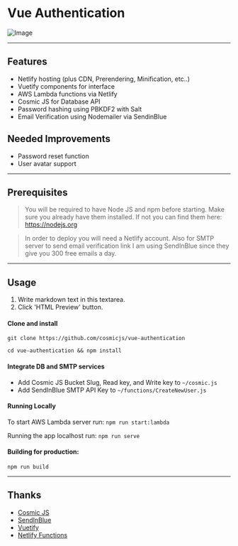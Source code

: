 # Vue Authentication
![Image](https://cosmic-s3.imgix.net/07bad470-82ef-11e9-a2b6-fd5a5aa69111-logo.jpg)

----
## Features

- Netlify hosting (plus CDN, Prerendering, Minification, etc..)
- Vuetify components for interface
- AWS Lambda functions via Netlify
- Cosmic JS for Database API
- Password hashing using PBKDF2 with Salt
- Email Verification using Nodemailer via SendinBlue

## Needed Improvements

- Password reset function
- User avatar support

----
## Prerequisites
> You will be required to have Node JS and npm before starting. Make sure you already have them installed. If not you can find them here: https://nodejs.org

>In order to deploy you will need a Netlify account.
Also for SMTP server to send email verification link I am using SendInBlue since they give you 300 free emails a day.

----
## Usage
1. Write markdown text in this textarea.
2. Click 'HTML Preview' button.

#### Clone and install
`git clone https://github.com/cosmicjs/vue-authentication`

```
cd vue-authentication && npm install
```

#### Integrate DB and SMTP services
- Add Cosmic JS Bucket Slug, Read key, and Write key to `~/cosmic.js`
- Add SendInBlue SMTP API Key to `~/functions/CreateNewUser.js`

#### Running Locally
To start AWS Lambda server run:
`npm run start:lambda`

Running the app localhost run:
`npm run serve`

#### Building for production:
`npm run build`

----
## Thanks
* [Cosmic JS](https://github.com/evilstreak/markdown-js)
* [SendInBlue](https://www.sendinblue.com/)
* [Vuetify](https://vuetifyjs.com/en/)
* [Netlify Functions](https://www.netlify.com/docs/functions/)
